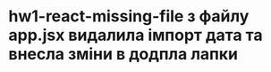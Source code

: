 # hw1-react-missing-file з файлу app.jsx видалила імпорт дата та внесла зміни в <Statictics title="Upload Stats" stats='{data}' /> додпла лапки
